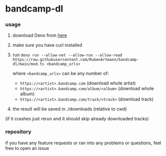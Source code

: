 # bandcamp-dl
### usage
1. download Deno from [here](https://deno.land/#installation)
2. make sure you have curl installed
3. run ```deno run --allow-net --allow-run --allow-read https://raw.githubusercontent.com/RubenArtmann/bandcamp-dl/main/mod.ts <bandcamp_urls>```

    where ```<bandcamp_urls>``` can be any number of:
	* ```https://<artist>.bandcamp.com``` (download whole artist)
	* ```https://<artist>.bandcamp.com/album/<album>``` (download whole album)
	* ```https://<artist>.bandcamp.com/track/<track>``` (download track)
4. the result will be saved in ./downloads (relative to cwd)

(if it crashes just rerun and it should skip already downloaded tracks)

### repository
if you have any feature requests or ran into any problems or questions, feel free to open an issue
